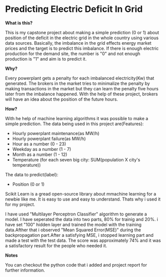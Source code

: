 # Predicting Electric Deficit In Grid

<b>What is this?</b>

This is my capstone project about making a simple prediction (0 or 1) about position of the deficit in the electric grid 
in the whole country using various data sources. Basically, the imbalance in the grid effects energy market prices and 
the target is to predict this imbalance. If there is enough electric production for the demand site, the number is "0" and 
not enough production is "1" and aim is to predict it.

<b>Why?</b>

Every powerplant gets a penalty for each imbalanced electricity(Kw) that generated. The brokers in the market tries to 
minimalize the penalty by making transactions in the market but they can learn the penalty five hours later from the imbalance 
happened. With the help of these project, brokers will have an idea about the position of the future hours.

<b>How?</b>

With he help of machine learning algorithms it was possible to make a simple prediction. The data being used in this project
are(Features):
- Hourly powerplant maintenance(as MW/h)
- Hourly powerplant failure(as MW/h)
- Hour as a number (0 - 23)
- Weekday as a number (1 - 7)
- Month as a number (1 - 12)
- Temperature (for each seven big city: SUM(population X city's temperature))

The data to predict(label):
- Position (0 or 1)

Scikit Learn is a gread open-source library about mmachine learning for a newbie like me. It is easy to use and easy to understand. Thats why i used it for my project.

I have used "Multilayer Perceptron Classifier" algorithm  to generate a model. I have seperated the data into two parts, 80% for trainig and 20%. i have set "100" hidden layer and  trained the model with the training data.Afther that i observed "Mean Squared Error(MSE)" during the backpropagation part.After a satisfying MSE, i stopped learning part and made a test with the test data. The score was approximately 74% and it was a satisfactory result for the people who needed it.

<b>Notes</b>

You can checkout the python code that i added and project report for further information.
